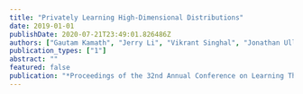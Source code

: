 ```yaml
---
title: "Privately Learning High-Dimensional Distributions"
date: 2019-01-01
publishDate: 2020-07-21T23:49:01.826486Z
authors: ["Gautam Kamath", "Jerry Li", "Vikrant Singhal", "Jonathan Ullman"]
publication_types: ["1"]
abstract: ""
featured: false
publication: "*Proceedings of the 32nd Annual Conference on Learning Theory*"
---
```


